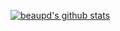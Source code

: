[![beaupd's github stats](https://github-readme-stats.vercel.app/api?username=beaupd)](https://github.com/anuraghazra/github-readme-stats)
